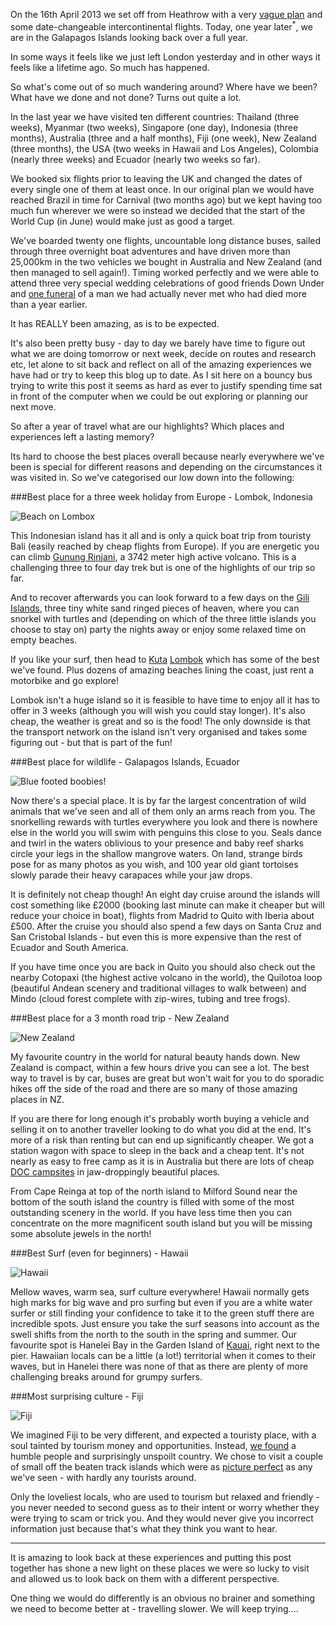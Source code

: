 On the 16th April 2013 we set off from Heathrow with a very [vague plan](/blog/planning/whats-the-plan/) and
some date-changeable intercontinental flights. Today, one year later<sup class="tt-trigger" title="Actually, by the time we come to publish this, one year seven and a bit weeks later - I mentioned that we were a bit behind with the blog, didn't I?">*</sup>, we are in the
Galapagos Islands looking back over a full year. 

In some ways it feels like we just left London
yesterday and in other ways it feels like a lifetime ago. So much has happened.

So what's come out of so much wandering around? Where have we been? What have we done and not done? Turns out quite a lot.

In the last year we have visited ten different countries: Thailand (three weeks), Myanmar (two weeks), 
Singapore (one day), Indonesia (three months), Australia (three and a half months), Fiji (one week), 
New Zealand (three months), the USA (two weeks in Hawaii and Los Angeles), Colombia
(nearly three weeks) and Ecuador (nearly two weeks so far).

We booked six flights prior to leaving the UK and changed the dates of every single one of them at least once. 
In our original plan we would have reached Brazil in time for Carnival (two months ago) but we kept having too
much fun wherever we were so instead we decided that the start of the World Cup (in 
June) would make just as good a target.

We've boarded twenty one flights, uncountable long distance buses, sailed through three overnight boat adventures and 
have driven more than 25,000km in the two vehicles we bought in Australia and New Zealand (and then managed to sell again!). 
Timing worked perfectly and we were able to attend three very special wedding celebrations of good friends Down Under
and [one funeral](blog/indonesia/tana-toraja/) of a man we had actually never met who had died more than a year earlier.

It has REALLY been amazing, as is to be expected. 

It's also been pretty busy - day to day we barely have time to figure out what we are doing tomorrow or next week, decide 
on routes and research etc, let alone to sit back and reflect on all of the amazing experiences we have had or try to keep this blog up 
to date. As I sit here on a bouncy bus trying to write this post it seems as hard as ever to justify spending time sat in front
of the computer when we could be out exploring or planning our next move.

So after a year of travel what are our highlights? Which places and experiences left a lasting memory?

Its hard to choose the best places overall because nearly everywhere we've been is special for different reasons and 
depending on the circumstances it was visited in. So we've categorised our low down into the following:

###Best place for a three week holiday from Europe - Lombok, Indonesia

![Beach on Lombox](lombok.jpg)

This Indonesian island has it all and is only a quick boat trip from touristy Bali (easily reached by cheap flights
from Europe). If you are energetic you can climb [Gunung Rinjani](/photos/72157638024700505/), a 3742 meter 
high active volcano. This is a challenging three to four day trek but is one of the highlights of our trip so far. 

And to recover afterwards you can look forward to a few days on the [Gili Islands](/photos/72157638027135023/), three tiny white sand ringed 
pieces of heaven, where you can snorkel with turtles and (depending on which of the three little islands you choose to stay on) party the nights 
away or enjoy some relaxed time on empty beaches. 

If you like your surf, then head to [Kuta](/photos/72157635443329429/) [Lombok](/photos/72157640671515293/) which has some of the best we've found. Plus dozens of amazing beaches lining the coast, just rent a motorbike and go explore! 

Lombok isn't a huge 
island so it is feasible to have time to enjoy all it has to offer in 3 weeks (although you will wish you could stay longer).
It's also cheap, the weather is great and so is the food! The only downside is that the transport network on the island isn't very 
organised and takes some figuring out - but that is part of the fun!

###Best place for wildlife - Galapagos Islands, Ecuador

![Blue footed boobies!](galapagos.jpg)

Now there's a special place. It is by far the largest concentration of wild animals that we've seen and all of them only an arms 
reach from you. The snorkelling rewards with turtles everywhere you look and there is nowhere else in the world you will swim 
with penguins this close to you. Seals dance and twirl in the waters oblivious to your presence and baby reef sharks circle 
your legs in the shallow mangrove waters. On land, strange birds pose for as many photos as you wish, and 100 year old giant 
tortoises slowly parade their heavy carapaces while your jaw drops.  

It is definitely not cheap though! An eight day cruise around the islands will cost something like £2000 (booking last minute can make 
it cheaper but will reduce your choice in boat), flights from Madrid to Quito with Iberia about £500. After the cruise you should also 
spend a few days on Santa Cruz and San Cristobal Islands - but even this is more expensive than the rest of Ecuador and South America.

If you have time once you are back in Quito you should also check out the nearby Cotopaxi (the highest active volcano in the world),
the Quilotoa loop (beautiful Andean scenery and traditional villages to walk between) and Mindo (cloud forest complete with zip-wires,
tubing and tree frogs).

###Best place for a 3 month road trip - New Zealand

![New Zealand](nz3.jpg)

My favourite country in the world for natural beauty hands down. New Zealand is compact, within 
a few hours drive you can see a lot. The best way to travel is by car, buses are great but won't wait for you to do sporadic hikes 
off the side of the road and there are so many of those amazing places in NZ. 

If you are there for long enough it's probably worth buying a vehicle and selling it on to another traveller looking to do what you
did at the end. It's more of a risk than renting but can end up significantly cheaper. We got a station wagon with space to sleep in
the back and a cheap tent. It's not nearly as easy to free camp as it is in Australia but there are lots of cheap [DOC campsites](http://www.doc.govt.nz/parks-and-recreation/places-to-stay/conservation-campsites-by-region/)  in jaw-droppingly beautiful places.

From Cape Reinga at top of the north island to Milford Sound near the bottom of the south island the country is filled with some of
the most outstanding scenery in the world. If you have less time then you can concentrate on the more magnificent south island but
you will be missing some absolute jewels in the north!

###Best Surf (even for beginners) - Hawaii

![Hawaii](hawaii.jpg)

Mellow waves, warm sea, surf culture everywhere! Hawaii normally gets high marks for big wave and pro surfing but even 
if you are a white water surfer or still finding your confidence to take it to the green stuff there are incredible spots. Just 
ensure you take the surf seasons into account as the swell shifts from the north to the south in the spring and summer. Our favourite 
spot is Hanelei Bay in the Garden Island of [Kauai](/photos/72157642751240453/), right next to the pier. Hawaiian locals can be a little (a lot!) territorial when 
it comes to their waves, but in Hanelei there was none of that as there are plenty of more challenging breaks around for grumpy surfers.


###Most surprising culture - Fiji

![Fiji](fiji.jpg)

We imagined Fiji to be very different, and expected a touristy place, with a soul tainted by tourism money and opportunities. Instead, 
[we found](/blog/fiji/a-stolen-glance-at-fiji/) a humble people and surprisingly unspoilt country. We chose to visit a couple of small off the beaten track islands which were 
as [picture perfect](/photos/72157638603575254/) as any we've seen - with hardly any tourists around. 

Only the loveliest 
locals, who are used to tourism but relaxed and friendly - you never needed to second guess as to their intent or worry whether they were 
trying to scam or trick you. And they would never give you incorrect information just because that's what they think you want to hear.

---

It is amazing to look back at these experiences and putting this post together has shone a new light on these places we were so lucky 
to visit and allowed us to look back on them with a different perspective.

One thing we would do differently is an obvious no brainer and something we need to become better at - travelling slower. We will keep trying....
